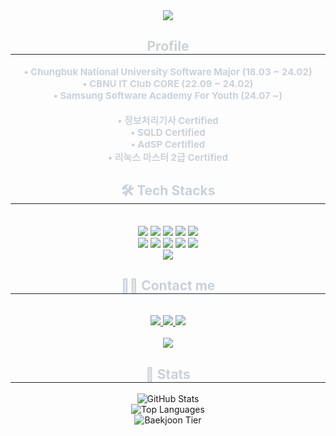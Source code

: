 <div align="center">
    <img src="https://capsule-render.vercel.app/api?type=soft&color=02a7ed&height=240&text=Sangho%20Lee&animation=fadeIn&fontColor=000000&fontSize=60" />
</div>
<div align="center">
    <h2 style="border-bottom: 1px solid #21262d; color: #c9d1d9;"> Profile </h2>
    <div style="font-weight: 700; font-size: 15px; text-align: center; color: #c9d1d9;">
        • Chungbuk National University Software Major (18.03 ~ 24.02) <br>
        • CBNU IT Club CORE (22.09 ~ 24.02) <br>
        • Samsung Software Academy For Youth (24.07 ~) <br><br>
        • 정보처리기사 Certified <br>
        • SQLD Certified <br>
        • AdSP Certified <br>
        • 리눅스 마스터 2급 Certified
    </div>
</div>
<div align="center">
    <h2 style="border-bottom: 1px solid #21262d; color: #c9d1d9;"> 🛠️ Tech Stacks </h2> <br>
    <div style="margin: 0 auto; text-align: center;" align="center">
        <img src="https://img.shields.io/badge/Amazon AWS-232F3E?style=flat&logo=Amazon AWS&logoColor=white">
        <img src="https://img.shields.io/badge/Git-F05032?style=flat&logo=Git&logoColor=white">
        <img src="https://img.shields.io/badge/Github-181717?style=flat&logo=Github&logoColor=white">
        <img src="https://img.shields.io/badge/Java-007396?style=flat&logo=Java&logoColor=white">
        <img src="https://img.shields.io/badge/Javascript-F7DF1E?style=flat&logo=Javascript&logoColor=white">
        <br/><img src="https://img.shields.io/badge/Linux-FCC624?style=flat&logo=Linux&logoColor=white">
        <img src="https://img.shields.io/badge/MySQL-4479A1?style=flat&logo=MySQL&logoColor=white">
        <img src="https://img.shields.io/badge/MongoDB-47A248?style=flat&logo=MongoDB&logoColor=white">
        <img src="https://img.shields.io/badge/Spring Boot-6DB33F?style=flat&logo=Spring Boot&logoColor=white">
        <img src="https://img.shields.io/badge/Tailwind CSS-06B6D4?style=flat&logo=Tailwind CSS&logoColor=white">
        <br/><img src="https://img.shields.io/badge/Recoil-0179f3?style=flat&logo=Recoil&logoColor=white">
    </div>
</div>
<div align="center">
    <h2 style="border-bottom: 1px solid #21262d; color: #c9d1d9;"> 🧑‍💻 Contact me </h2> <br>
    <div align="center">
        <a href=mailto:sangho228@gmail.com> <img src="https://img.shields.io/badge/Gmail-EA4335?style=flat&logo=Gmail&logoColor=white&link=mailto:sangho228@gmail.com"> </a>
        <a href=https://www.notion.so/Hi-I-m-Sangho-Lee-915dc7fe721647348d24b0252e95ff9a?pvs=4> <img src="https://img.shields.io/badge/Notion-000000?style=flat&logo=Notion&logoColor=white&link=https://www.notion.so/Hi-I-m-Sangho-Lee-915dc7fe721647348d24b0252e95ff9a?pvs=4"> </a>
        <a href=https://velog.io/@tkdgh6427> <img src="https://img.shields.io/badge/Velog-20C997?style=flat&logo=Velog&logoColor=white&link=https://velog.io/@tkdgh6427"> </a>
    </div> <br>
    <div align="center">
        <a href="https://hits.seeyoufarm.com"> <img src="https://hits.seeyoufarm.com/api/count/incr/badge.svg?url=https%3A%2F%2Fgithub.com%2Fsangholee228%2F&count_bg=%23000000&title_bg=%23000000&icon=github.svg&icon_color=%23FFFFFF&title=GitHub&edge_flat=false"/></a>
    </div>
</div>
<div align="center">
    <h2 style="border-bottom: 1px solid #21262d; color: #c9d1d9;"> 🏅 Stats </h2>
    <div align="center">
        <img src="https://github-readme-stats.vercel.app/api?username=sangholee235&show_icons=true&theme=radical" alt="GitHub Stats"/><br>
        <img src="https://github-readme-stats.vercel.app/api/top-langs/?username=sangholee235&layout=compact&theme=radical" alt="Top Languages"/><br>
        <img src="http://mazassumnida.wtf/api/v2/generate_badge?boj=tkdgh990612" alt="Baekjoon Tier"/>
    </div>
</div>
